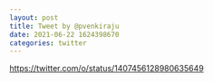 ```yaml
--- 
layout: post 
title: Tweet by @pvenkiraju 
date: 2021-06-22 1624398670 
categories: twitter 
--- 
```

https://twitter.com/o/status/1407456128980635649